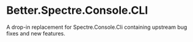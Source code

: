 # Better.Spectre.Console.CLI

A drop-in replacement for Spectre.Console.Cli containing upstream bug fixes and new features. 
